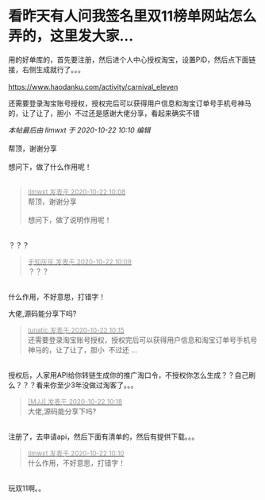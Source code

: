 # 看昨天有人问我签名里双11榜单网站怎么弄的，这里发大家...


用的好单库的，首先要注册，然后进个人中心授权淘宝，设置PID，然后点下面链接，右侧生成就行了。。。<br />
<br />
https://www.haodanku.com/activity/carnival_eleven

还需要登录淘宝账号授权，授权完后可以获得用户信息和淘宝订单号手机号神马的，让了让了，胆小<img src="static/image/smiley/default/lol.gif" smilieid="12" border="0" alt="" />&nbsp;&nbsp;不过还是感谢大佬分享，看起来确实不错

<i class="pstatus"> 本帖最后由 llmwxt 于 2020-10-22 10:10 编辑 </i><br />
<br />
帮顶，谢谢分享<br />
<br />
想问下，做了什么作用呢！<br />
<br />
<img src="static/image/smiley/default/lol.gif" smilieid="12" border="0" alt="" /><img src="static/image/smiley/default/lol.gif" smilieid="12" border="0" alt="" /><img src="static/image/smiley/default/lol.gif" smilieid="12" border="0" alt="" />

<div class="quote"><blockquote><font size="2"><a href="https://www.hostloc.com/forum.php?mod=redirect&amp;goto=findpost&amp;pid=9334744&amp;ptid=757052" target="_blank"><font color="#999999">llmwxt 发表于 2020-10-22 10:08</font></a></font><br />
帮顶，谢谢分享<br />
<br />
想问下，做了说明作用呢！</blockquote></div><br />
？？？

<div class="quote"><blockquote><font size="2"><a href="https://www.hostloc.com/forum.php?mod=redirect&amp;goto=findpost&amp;pid=9334745&amp;ptid=757052" target="_blank"><font color="#999999">无知灰灰 发表于 2020-10-22 10:09</font></a></font><br />
？？？</blockquote></div><br />
什么作用，不好意思，打错字！

大佬,源码能分享下吗?<img id="aimg_U339t" onclick="zoom(this, this.src, 0, 0, 0)" class="zoom" src="https://cdn.jsdelivr.net/gh/hishis/forum-master/public/images/patch.gif" onmouseover="img_onmouseoverfunc(this)" onload="thumbImg(this)" border="0" alt="" />

<div class="quote"><blockquote><font size="2"><a href="https://www.hostloc.com/forum.php?mod=redirect&amp;goto=findpost&amp;pid=9334780&amp;ptid=757052" target="_blank"><font color="#999999">lunatic 发表于 2020-10-22 10:15</font></a></font><br />
还需要登录淘宝账号授权，授权完后可以获得用户信息和淘宝订单号手机号神马的，让了让了，胆小&nbsp;&nbsp;不过还 ...</blockquote></div><br />
授权后，人家用API给你转链生成你的推广淘口令，不授权你怎么生成？？自己刷么？？？看来你至少3年没做过淘客了。。。

<div class="quote"><blockquote><font size="2"><a href="https://www.hostloc.com/forum.php?mod=redirect&amp;goto=findpost&amp;pid=9334797&amp;ptid=757052" target="_blank"><font color="#999999">[MJJ] 发表于 2020-10-22 10:18</font></a></font><br />
大佬,源码能分享下吗?</blockquote></div><br />
注册了，去申请api，然后下面有清单的，然后有提供下载。。。

<div class="quote"><blockquote><font size="2"><a href="https://www.hostloc.com/forum.php?mod=redirect&amp;goto=findpost&amp;pid=9334749&amp;ptid=757052" target="_blank"><font color="#999999">llmwxt 发表于 2020-10-22 10:10</font></a></font><br />
什么作用，不好意思，打错字！</blockquote></div><br />
玩双11啊。。
